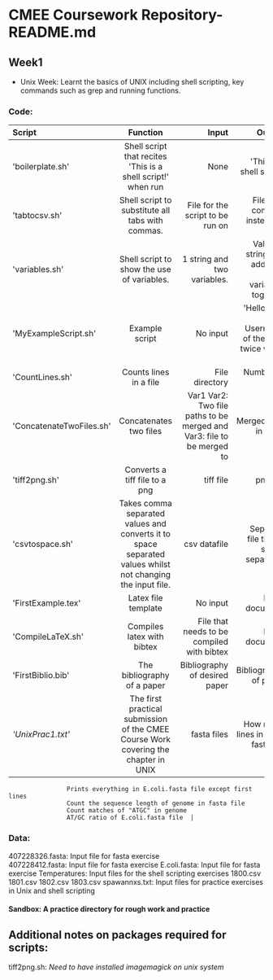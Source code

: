 # CMEE Coursework Repository- README.md

## Week1

- Unix Week:  Learnt the basics of UNIX including shell scripting, key commands such as grep and running functions. 

### Code:

| Script       | Function     | Input     | Output    |
| :------------- | :----------: | -----------: |-----------: |
|  'boilerplate.sh' | Shell script that recites 'This is a shell script!' when run   | None    | 'This is a shell script!    |
|  'tabtocsv.sh' | Shell script to substitute all tabs with commas.    | File for the script to be run on    | File with commas instead of tabs |    
|  'variables.sh' | Shell script to show the use of variables.    | 1 string and two variables.    | Value of string and adds the two variables together    |
|  'MyExampleScript.sh' | Example script   | No input | 'Hello' and the Username of the user twice when run.    |
|  'CountLines.sh' | Counts lines in a file   | File directory | Number of lines   |
|  'ConcatenateTwoFiles.sh' | Concatenates two files   | Var1 Var2: Two file paths to be merged and Var3: file to be merged to | Merged files in var 3   |
|  'tiff2png.sh' | Converts a tiff file to a png  | tiff file | png file   |
|  'csvtospace.sh' | Takes comma separated values and converts it to space separated values whilst not changing the input file.   | csv datafile    | Separate file that is space separated   |
|   'FirstExample.tex' | Latex file template  | No input    | Latex document   |
|   'CompileLaTeX.sh' | Compiles latex with bibtex  | File that needs to be compiled with bibtex    | Latex document   |
|   'FirstBiblio.bib' | The bibliography of a paper   | Bibliography of desired paper    | Bibliography of paper  |
|   *'UnixPrac1.txt'* | The first practical submission of the CMEE Course Work covering the chapter in UNIX  | fasta files    | How many lines in each fasta file
                    Prints everything in E.coli.fasta file except first lines
                    Count the sequence length of genome in fasta file 
                    Count matches of "ATGC" in genome 
                    AT/GC ratio of E.coli.fasta file  |

### Data: 

407228326.fasta: Input file for fasta exercise    
407228412.fasta: Input file for fasta exercise 
E.coli.fasta: Input file for fasta exercise 
Temperatures: Input files for the shell scripting exercises 
                1800.csv
                1801.csv
                1802.csv
                1803.csv
 spawannxs.txt: Input files for practice exercises in Unix and shell scripting 
 
 #### Sandbox: A practice directory for rough work and practice 
 
 ## Additional notes on packages required for scripts: 
 tiff2png.sh: _Need to have installed imagemagick on unix system_
